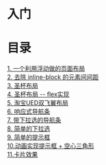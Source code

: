 # 入门


# 目录

[1. 一个利用浮动做的页面布局][1]</br>
[2. 去除 inline-block 的元素间间距][2]</br>
[3. 圣杯布局][3]</br>
[4. 圣杯布局 -- flex实现][4]</br>
[5. 淘宝UED双飞翼布局][5]</br>
[6. 响应式导航条][6]</br>
[7. 带下拉选的导航条][7]</br>
[8. 简单的下拉选][8]</br>
[9. 简单的提示框][9]</br>
[10.动画实现提示框 + 空心三角形][10]</br>
[11.卡片效果 ][11]</br>



[1]: ./float_page.html
[2]: ./clear_inline_block_space.html
[3]: ./holy_grid.html
[4]: ./double_fly.html
[5]: ./taobao_double_fly.html
[6]: ./response_nav.html
[7]: ./drop_item_nav.html
[8]: ./drop.html
[9]: ./tooltip.html
[10]: ./tooltip_arrow.html
[11]: ./card.html